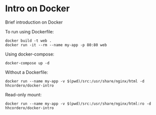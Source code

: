 # Intro on Docker

Brief introduction on Docker

To run using Dockerfile: 

    docker build -t web .
    docker run -it --rm --name my-app -p 80:80 web

Using docker-compose:

    docker-compose up -d

Without a Dockerfile:

    docker run --name my-app -v $(pwd)/src:/usr/share/nginx/html -d hhcordero/docker-intro

Read-only mount:

    docker run --name my-app -v $(pwd)/src:/usr/share/nginx/html:ro -d hhcordero/docker-intro

